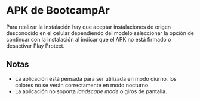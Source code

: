 # APK de BootcampAr

Para realizar la instalación hay que aceptar instalaciones de origen desconocido en el celular dependiendo del modelo seleccionar la opción de continuar con la instalación al indicar que el APK no está firmado o desactivar Play Protect.

## Notas

- La aplicación está pensada para ser utilizada en modo diurno, los colores no se verán correctamente en modo nocturno.
- La aplicación no soporta _landscape mode_ o giros de pantalla.